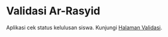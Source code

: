 # Validasi Ar-Rasyid

Aplikasi cek status kelulusan siswa. Kunjungi
[Halaman Validasi](http://ijazah.arrasyid.ponpes.id/).
